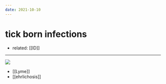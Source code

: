 ```yaml
---
date: 2021-10-10
---
```


# tick born infections

- related: [[ID]]
---

![](https://photos.thisispiggy.com/file/wikiFiles/20211010215849.png)

- [[Lyme]]
- [[ehrlichosis]]
